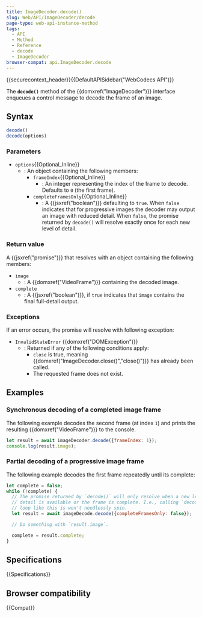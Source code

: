 ```yaml
---
title: ImageDecoder.decode()
slug: Web/API/ImageDecoder/decode
page-type: web-api-instance-method
tags:
  - API
  - Method
  - Reference
  - decode
  - ImageDecoder
browser-compat: api.ImageDecoder.decode
---
```

{{securecontext_header}}{{DefaultAPISidebar("WebCodecs API")}}

The **`decode()`** method of the {{domxref("ImageDecoder")}} interface enqueues a control message to decode the frame of an image.

## Syntax

```js
decode()
decode(options)
```

### Parameters

- `options`{{Optional_Inline}}
  - : An object containing the following members:
    - `frameIndex`{{Optional_Inline}}
      - : An integer representing the index of the frame to decode. Defaults to `0` (the first frame).
    - `completeFramesOnly`{{Optional_Inline}}
      - : A {{jsxref("boolean")}} defaulting to `true`. When `false` indicates that for progressive images the decoder may output an image with reduced detail. When `false`, the promise returned by `decode()` will resolve exactly once for each new level of detail.

### Return value

A {{jsxref("promise")}} that resolves with an object containing the following members:

- `image`
  - : A {{domxref("VideoFrame")}} containing the decoded image.
- `complete`
  - : A {{jsxref("boolean")}}, if `true` indicates that `image` contains the final full-detail output.

### Exceptions

If an error occurs, the promise will resolve with following exception:

- `InvalidStateError` {{domxref("DOMException")}}
  - : Returned if any of the following conditions apply:
    - `close` is true, meaning {{domxref("ImageDecoder.close()","close()")}} has already been called.
    - The requested frame does not exist.

## Examples

### Synchronous decoding of a completed image frame

The following example decodes the second frame (at index `1`) and prints the resulting {{domxref("VideoFrame")}} to the console.

```js
let result = await imageDecoder.decode({frameIndex: 1});
console.log(result.image);
```

### Partial decoding of a progressive image frame

The following example decodes the first frame repeatedly until its complete:

```js
let complete = false;
while (!complete) {
  // The promise returned by `decode()` will only resolve when a new level of
  // detail is available or the frame is complete. I.e., calling `decode()` in a
  // loop like this is won't needlessly spin.
  let result = await imageDecode.decode({completeFramesOnly: false});

  // Do something with `result.image`.

  complete = result.complete;
}
```

## Specifications

{{Specifications}}

## Browser compatibility

{{Compat}}
